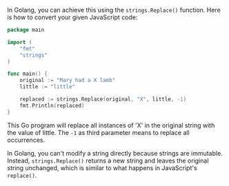 In Golang, you can achieve this using the `strings.Replace()` function. Here is how to convert your given JavaScript code:

```go
package main

import (
	"fmt"
	"strings"
)

func main() {
	original := "Mary had a X lamb"
	little := "little"

	replaced := strings.Replace(original, "X", little, -1)
	fmt.Println(replaced)
}
```

This Go program will replace all instances of 'X' in the original string with the value of little. The `-1` as third parameter means to replace all occurrences.

In Golang, you can't modify a string directly because strings are immutable. Instead, `strings.Replace()` returns a new string and leaves the original string unchanged, which is similar to what happens in JavaScript's `replace()`.
